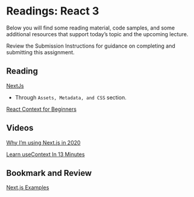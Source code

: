 # Readings: React 3

Below you will find some reading material, code samples, and some additional resources that support today’s topic and the upcoming lecture.

Review the Submission Instructions for guidance on completing and submitting this assignment.

## Reading

[NextJs](https://nextjs.org/learn/basics/getting-started)

-   Through `Assets, Metadata, and CSS` section.

[React Context for Beginners](https://www.freecodecamp.org/news/react-context-for-beginners/)

## Videos

[Why I’m using Next.js in 2020](https://www.youtube.com/watch?v=rtgbaKBhdkk)

[Learn useContext In 13 Minutes](https://www.youtube.com/watch?v=5LrDIWkK_Bc)

## Bookmark and Review

[Next.js Examples](https://github.com/vercel/next.js/tree/canary/examples)